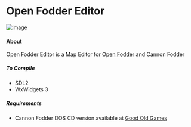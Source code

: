 # Open Fodder Editor

![image](https://cloud.githubusercontent.com/assets/1327406/22402062/9fc8834e-e63d-11e6-8cda-659f2ae7c432.png)

#### About

Open Fodder Editor is a Map Editor for [Open Fodder](https://github.com/segrax/openfodder) and Cannon Fodder

##### To Compile

* SDL2
* WxWidgets 3

##### Requirements

* Cannon Fodder DOS CD version available at [Good Old Games](http://www.gog.com/game/cannon_fodder)

